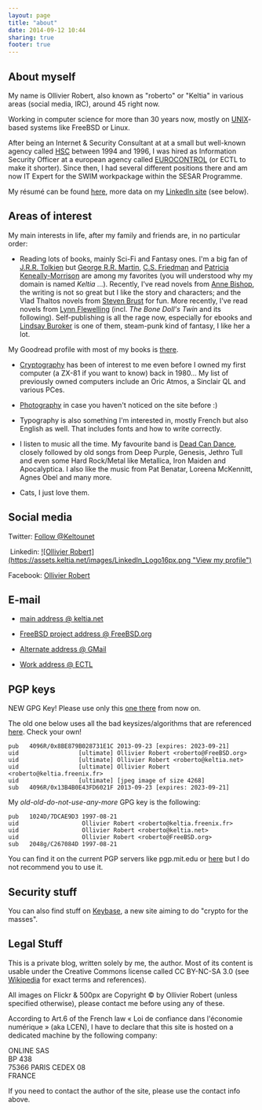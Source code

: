 ```yaml
---
layout: page
title: "about"
date: 2014-09-12 10:44
sharing: true
footer: true
---
```


## About myself

My name is Ollivier Robert, also known as "roberto" or "Keltia" in various areas (social media, IRC), around 45 right now.

Working in computer science for more than 30 years now, mostly on [UNIX](http://en.wikipedia.org/wiki/Unix)-based systems like FreeBSD or Linux.

After being an Internet & Security Consultant at at a small but well-known agency called [HSC](http://www.hsc.fr/) between 1994 and 1996, I was hired as Information Security Officer at a european agency called [EUROCONTROL](http://www.eurocontrol.int/) (or ECTL to make it shorter).  Since then, I had several different positions there and am now IT Expert for the SWIM workpackage within the SESAR Programme.

My résumé can be found [here](https://assets.keltia.net/cv-roberto.pdf), more data on my [LinkedIn site](http://linkedin.com/) (see below).

## Areas of interest

My main interests in life, after my family and friends are, in no particular order:

* Reading lots of books, mainly Sci-Fi and Fantasy ones.
I'm a big fan of [J.R.R. Tolkien](http://en.wikipedia.org/wiki/Tolkien) but [George R.R. Martin](http://en.wikipedia.org/wiki/George_R._R._Martin), [C.S. Friedman](http://en.wikipedia.org/wiki/C.S._Friedman) and [Patricia Keneally-Morrison](http://en.wikipedia.org/wiki/Patricia_Kennealy-Morrison) are among my favorites (you will understood why my domain is named <em>Keltia</em> …).  Recently, I've read novels from [Anne Bishop](http://en.wikipedia.org/wiki/Anne_Bishop), the writing is not so great but I like the story and characters; and the Vlad Thaltos novels from [Steven Brust](http://en.wikipedia.org/wiki/Steven_Brust) for fun.  More recently, I've read novels from [Lynn Flewelling](http://en.wikipedia.org/wiki/Lynn_Flewelling) (incl. _The Bone Doll's Twin_ and its following).  Self-publishing is all the rage now, especially for ebooks and [Lindsay Buroker](https://www.goodreads.com/author/show/4512224.Lindsay_Buroker) is one of them, steam-punk kind of fantasy, I like her a lot.

My Goodread profile with most of my books is [there](https://www.goodreads.com/user/show/3581338-ollivier).

* [Cryptography](https://www.keltia.net/topics/cryptography) has been of interest to me even before I owned my first computer (a ZX-81 if you want to know) back in 1980… My list of previously owned computers include an Oric Atmos, a Sinclair QL and various PCes.

* [Photography](https://www.keltia.net/topic/photography/) in case you haven't noticed on the site before :)

* Typography is also something I'm interested in, mostly French but also English as well.  That includes fonts and how to write correctly.

* I listen to music all the time.  My favourite band is [Dead Can Dance](http://deadcandance.com/), closely followed by old songs from Deep Purple, Genesis, Jethro Tull and even some Hard Rock/Metal like Metallica, Iron Maiden and Apocalyptica.  I also like the music from Pat Benatar, Loreena McKennitt, Agnes Obel and many more.

* Cats, I just love them.

## Social media

Twitter: <a href="https://twitter.com/Keltounet" class="twitter-follow-button" data-show-count="false">Follow @Keltounet</a>
<script>!function(d,s,id){var js,fjs=d.getElementsByTagName(s)[0];if(!d.getElementById(id)){js=d.createElement(s);js.id=id;js.src="//platform.twitter.com/widgets.js";fjs.parentNode.insertBefore(js,fjs);}}(document,"script","twitter-wjs");</script> Linkedin: <a href="http://fr.linkedin.com/in/keltia/">![Ollivier Robert](https://assets.keltia.net/images/LinkedIn_Logo16px.png "View my profile")</a><br/>
Facebook: [Ollivier Robert](http://facebook.com/keltia/)<br/>

## E-mail

* [main address @ keltia.net](mailto:roberto@keltia.net)<br/>
* [FreeBSD project address @ FreeBSD.org](mailto:roberto@FreeBSD.org)<br/>
* [Alternate address @ GMail](mailto:keltia@gmail.com)<br/>

* [Work address @ ECTL](mailto:ollivier.robert@eurocontrol.int)<br/>

## PGP keys

NEW GPG Key!  Please use only this [one there](https://www.keltia.net/keys/8BE879B028731E1C.asc) from now on.

The old one below uses all the bad keysizes/algorithms that are referenced [here](https://we.riseup.net/riseuplabs+paow/openpgp-best-practices#openpgp-key-checks).  Check your own!

    pub   4096R/0x8BE879B028731E1C 2013-09-23 [expires: 2023-09-21]
    uid                 [ultimate] Ollivier Robert <roberto@FreeBSD.org>
    uid                 [ultimate] Ollivier Robert <roberto@keltia.net>
    uid                 [ultimate] Ollivier Robert <roberto@keltia.freenix.fr>
    uid                 [ultimate] [jpeg image of size 4268]
    sub   4096R/0x13B4B0E43FD6021F 2013-09-23 [expires: 2023-09-21]

My *old-old-do-not-use-any-more* GPG key is the following:

    pub   1024D/7DCAE9D3 1997-08-21
    uid                  Ollivier Robert <roberto@keltia.freenix.fr>
    uid                  Ollivier Robert <roberto@keltia.net>
    uid                  Ollivier Robert <roberto@FreeBSD.org>
    sub   2048g/C267084D 1997-08-21

You can find it on the current PGP servers like pgp.mit.edu or [here](https://www.keltia.net/keys/7DCAE9D3.asc) but I do not recommend you to use it.

## Security stuff

You can also find stuff on [Keybase](https://keybase.io/roberto), a new site aiming to do "crypto for the masses".

## Legal Stuff

This is a private blog, written solely by me, the author.  Most of its content is usable under the Creative Commons license called CC BY-NC-SA 3.0 (see [Wikipedia](http://en.wikipedia.org/wiki/Wikipedia:Text_of_Creative_Commons_Attribution-ShareAlike_3.0_Unported_License) for exact terms and references).

All images on Flickr & 500px are Copyright © by Ollivier Robert (unless specified otherwise), please contact me before using any of these.

According to Art.6 of the French law « Loi de confiance dans l'économie numérique » (aka LCEN), I have to declare that this site is hosted on a dedicated machine by the following company:

ONLINE SAS<br/>
BP 438<br/>
75366 PARIS CEDEX 08<br/>
FRANCE<br/>

If you need to contact the author of the site, please use the contact info above.

